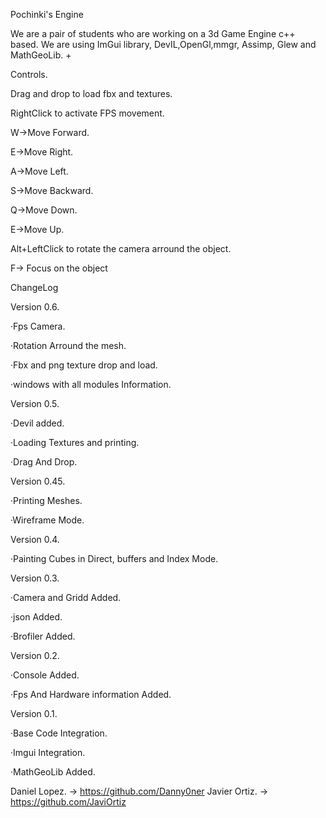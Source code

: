 Pochinki's Engine

We are a pair of students who are working on a 3d Game Engine c++ based.
We are using ImGui library, DevIL,OpenGl,mmgr, Assimp, Glew and MathGeoLib.
+

Controls.

Drag and drop to load fbx and textures.

RightClick to activate FPS movement.

W->Move Forward.

E->Move Right.

A->Move Left.

S->Move Backward.

Q->Move Down.

E->Move Up.



Alt+LeftClick to rotate the camera arround the object.

F-> Focus on the object




ChangeLog


Version 0.6.

·Fps Camera.

·Rotation Arround the mesh.

·Fbx and png texture drop and load.

·windows with all modules Information.


Version 0.5.

·Devil added.

·Loading Textures and printing.

·Drag And Drop.


Version 0.45.

·Printing Meshes.

·Wireframe Mode.


Version 0.4.

·Painting Cubes in Direct, buffers and Index Mode.


Version 0.3.

·Camera and Gridd Added.

·json Added.

·Brofiler Added.


Version 0.2.

·Console Added.

·Fps And Hardware information Added.

Version 0.1.

·Base Code Integration.

·Imgui Integration.

·MathGeoLib Added.



Daniel Lopez. -> https://github.com/Danny0ner
Javier Ortiz. -> https://github.com/JaviOrtiz
